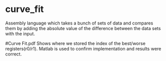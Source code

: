 # curve_fit
Assembly language which takes a bunch of sets of data and compares them by adding the absolute value of the difference between the data sets with the input.

#Curve Fit.pdf
Shows where we stored the index of the best/worse registers(r0/r1). Matlab is used to confirm implementation and results were correct.
